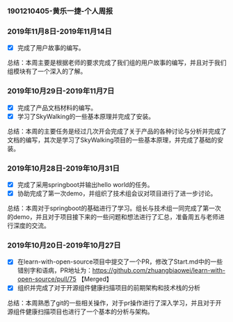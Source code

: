 ### 1901210405-黄乐一捷-个人周报

### 2019年11月8日-2019年11月14日

- [x] 完成了用户故事的编写。

总结：本周主要是根据老师的要求完成了我们组的用户故事的编写，并且对于我们组模块有了一个深入的了解。

### 2019年10月29日-2019年11月7日

- [x] 完成了产品文档材料的编写。
- [x] 学习了SkyWalking的一些基本原理并完成了安装。

总结：本周的主要任务是经过几次开会完成了关于产品的各种讨论与分析并完成了文档的编写，其次是学习了SkyWalking项目的一些基本原理，并完成了基础的安装。

### 2019年10月28日-2019年10月31日

- [x] 完成了采用springboot并输出hello world的任务。
- [x] 协助完成了第一次demo，并组织了技术组会议对项目进行了进一步讨论。

总结：本周对于springboot的基础进行了学习。组长与技术组一同完成了第一次的demo，并且对于项目接下来的一些问题和想法进行了汇总，准备周五与老师进行深度的交流。

### 2019年10月20日-2019年10月27日

- [x] 在learn-with-open-source项目中提交了一个PR，修改了Start.md中的一些错别字和语病，PR地址为：https://github.com/zhuangbiaowei/learn-with-open-source/pull/75  【Merged】
- [x] 组织并完成了对于开源组件健康扫描项目的前期架构和技术栈的分析

总结：本周熟悉了git的一些相关操作，对于pr操作进行了深入学习，并且对于开源组件健康扫描项目也进行了一个基本的分析与架构。
 
